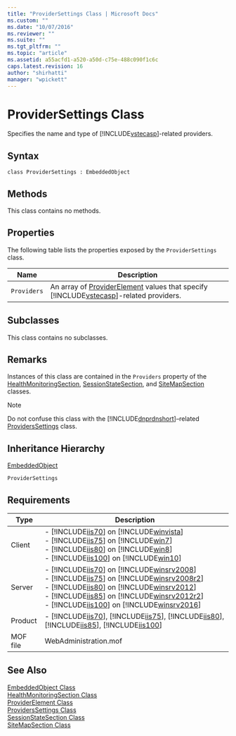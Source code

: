 ```yaml
---
title: "ProviderSettings Class | Microsoft Docs"
ms.custom: ""
ms.date: "10/07/2016"
ms.reviewer: ""
ms.suite: ""
ms.tgt_pltfrm: ""
ms.topic: "article"
ms.assetid: a55acfd1-a520-a50d-c75e-488c090f1c6c
caps.latest.revision: 16
author: "shirhatti"
manager: "wpickett"
---
```

# ProviderSettings Class
Specifies the name and type of [!INCLUDE[vstecasp](../../reference/includes/vstecasp-md.md)]-related providers.  
  
## Syntax  
  
```vbs  
class ProviderSettings : EmbeddedObject  
```  
  
## Methods  
 This class contains no methods.  
  
## Properties  
 The following table lists the properties exposed by the `ProviderSettings` class.  
  
|Name|Description|  
|----------|-----------------|  
|`Providers`|An array of [ProviderElement](../../reference/admin/providerelement-class.md) values that specify [!INCLUDE[vstecasp](../../reference/includes/vstecasp-md.md)]-related providers.|  
  
## Subclasses  
 This class contains no subclasses.  
  
## Remarks  
 Instances of this class are contained in the `Providers` property of the [HealthMonitoringSection](../../reference/admin/healthmonitoringsection-class.md), [SessionStateSection](../../reference/admin/sessionstatesection-class.md), and [SiteMapSection](../../reference/admin/sitemapsection-class.md) classes.  
  
> [!NOTE]
>  Do not confuse this class with the [!INCLUDE[dnprdnshort](../../reference/admin/includes/dnprdnshort-md.md)]–related [ProvidersSettings](../../reference/admin/providerssettings-class.md) class.  
  
## Inheritance Hierarchy  
 [EmbeddedObject](../../reference/admin/embeddedobject-class1.md)  
  
 `ProviderSettings`  
  
## Requirements  
  
|Type|Description|  
|----------|-----------------|  
|Client|-   [!INCLUDE[iis70](../../reference/admin/includes/iis70-md.md)] on [!INCLUDE[winvista](../../reference/admin/includes/winvista-md.md)]<br />-   [!INCLUDE[iis75](../../reference/admin/includes/iis75-md.md)] on [!INCLUDE[win7](../../reference/admin/includes/win7-md.md)]<br />-   [!INCLUDE[iis80](../../reference/admin/includes/iis80-md.md)] on [!INCLUDE[win8](../../reference/admin/includes/win8-md.md)]<br />-   [!INCLUDE[iis100](../../reference/admin/includes/iis100-md.md)] on [!INCLUDE[win10](../../reference/admin/includes/win10-md.md)]|  
|Server|-   [!INCLUDE[iis70](../../reference/admin/includes/iis70-md.md)] on [!INCLUDE[winsrv2008](../../reference/admin/includes/winsrv2008-md.md)]<br />-   [!INCLUDE[iis75](../../reference/admin/includes/iis75-md.md)] on [!INCLUDE[winsrv2008r2](../../reference/admin/includes/winsrv2008r2-md.md)]<br />-   [!INCLUDE[iis80](../../reference/admin/includes/iis80-md.md)] on [!INCLUDE[winsrv2012](../../reference/admin/includes/winsrv2012-md.md)]<br />-   [!INCLUDE[iis85](../../reference/admin/includes/iis85-md.md)] on [!INCLUDE[winsrv2012r2](../../reference/admin/includes/winsrv2012r2-md.md)]<br />-   [!INCLUDE[iis100](../../reference/admin/includes/iis100-md.md)] on [!INCLUDE[winsrv2016](../../reference/admin/includes/winsrv2016-md.md)]|  
|Product|-   [!INCLUDE[iis70](../../reference/admin/includes/iis70-md.md)], [!INCLUDE[iis75](../../reference/admin/includes/iis75-md.md)], [!INCLUDE[iis80](../../reference/admin/includes/iis80-md.md)], [!INCLUDE[iis85](../../reference/admin/includes/iis85-md.md)], [!INCLUDE[iis100](../../reference/admin/includes/iis100-md.md)]|  
|MOF file|WebAdministration.mof|  
  
## See Also  
 [EmbeddedObject Class](../../reference/admin/embeddedobject-class1.md)   
 [HealthMonitoringSection Class](../../reference/admin/healthmonitoringsection-class.md)   
 [ProviderElement Class](../../reference/admin/providerelement-class.md)   
 [ProvidersSettings Class](../../reference/admin/providerssettings-class.md)   
 [SessionStateSection Class](../../reference/admin/sessionstatesection-class.md)   
 [SiteMapSection Class](../../reference/admin/sitemapsection-class.md)